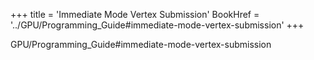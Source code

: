 +++
title = 'Immediate Mode Vertex Submission'
BookHref = '../GPU/Programming_Guide#immediate-mode-vertex-submission'
+++

GPU/Programming_Guide#immediate-mode-vertex-submission
